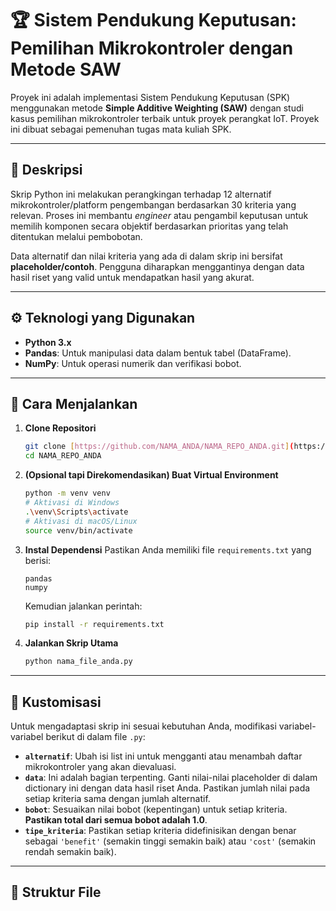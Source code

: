 # 🏆 Sistem Pendukung Keputusan: Pemilihan Mikrokontroler dengan Metode SAW

Proyek ini adalah implementasi Sistem Pendukung Keputusan (SPK) menggunakan metode **Simple Additive Weighting (SAW)** dengan studi kasus pemilihan mikrokontroler terbaik untuk proyek perangkat IoT. Proyek ini dibuat sebagai pemenuhan tugas mata kuliah SPK.



---

## 📝 Deskripsi

Skrip Python ini melakukan perangkingan terhadap 12 alternatif mikrokontroler/platform pengembangan berdasarkan 30 kriteria yang relevan. Proses ini membantu *engineer* atau pengambil keputusan untuk memilih komponen secara objektif berdasarkan prioritas yang telah ditentukan melalui pembobotan.

Data alternatif dan nilai kriteria yang ada di dalam skrip ini bersifat **placeholder/contoh**. Pengguna diharapkan menggantinya dengan data hasil riset yang valid untuk mendapatkan hasil yang akurat.

---

## ⚙️ Teknologi yang Digunakan

* **Python 3.x**
* **Pandas**: Untuk manipulasi data dalam bentuk tabel (DataFrame).
* **NumPy**: Untuk operasi numerik dan verifikasi bobot.

---

## 🚀 Cara Menjalankan

1.  **Clone Repositori**
    ```bash
    git clone [https://github.com/NAMA_ANDA/NAMA_REPO_ANDA.git](https://github.com/NAMA_ANDA/NAMA_REPO_ANDA.git)
    cd NAMA_REPO_ANDA
    ```

2.  **(Opsional tapi Direkomendasikan) Buat Virtual Environment**
    ```bash
    python -m venv venv
    # Aktivasi di Windows
    .\venv\Scripts\activate
    # Aktivasi di macOS/Linux
    source venv/bin/activate
    ```

3.  **Instal Dependensi**
    Pastikan Anda memiliki file `requirements.txt` yang berisi:
    ```
    pandas
    numpy
    ```
    Kemudian jalankan perintah:
    ```bash
    pip install -r requirements.txt
    ```

4.  **Jalankan Skrip Utama**
    ```bash
    python nama_file_anda.py
    ```

---

## 🔧 Kustomisasi

Untuk mengadaptasi skrip ini sesuai kebutuhan Anda, modifikasi variabel-variabel berikut di dalam file `.py`:

* **`alternatif`**: Ubah isi list ini untuk mengganti atau menambah daftar mikrokontroler yang akan dievaluasi.
* **`data`**: Ini adalah bagian terpenting. Ganti nilai-nilai placeholder di dalam dictionary ini dengan data hasil riset Anda. Pastikan jumlah nilai pada setiap kriteria sama dengan jumlah alternatif.
* **`bobot`**: Sesuaikan nilai bobot (kepentingan) untuk setiap kriteria. **Pastikan total dari semua bobot adalah 1.0**.
* **`tipe_kriteria`**: Pastikan setiap kriteria didefinisikan dengan benar sebagai `'benefit'` (semakin tinggi semakin baik) atau `'cost'` (semakin rendah semakin baik).

---

## 📂 Struktur File
